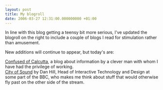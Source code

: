 ```yaml
---
layout: post
title: My blogroll
date: 2006-03-27 12:31:00.000000000 +01:00
---
```

<p>In line with this blog getting a teensy bit more serious, I've updated the blogroll on the right to include a couple of blogs I read for stimulation rather than amusement.</p>
<p>New additions will continue to appear, but today's are:</p>
<p><a href="https://www.confusedofcalcutta.com/">Confused of Calcutta</a>, a blog about information by a clever man with whom I have had the privilege of working.<br />
<a href="https://www.cityofsound.com/">City of Sound</a> by Dan Hill, Head of Interactive Technology  and Design at some part of the BBC, who makes me think about stuff that would otherwise fly past on the other side of the stream.
</p>
